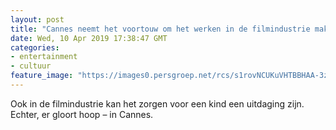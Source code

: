 ```yaml
---
layout: post
title: "Cannes neemt het voortouw om het werken in de filmindustrie makkelijker te maken voor ouders"
date: Wed, 10 Apr 2019 17:38:47 GMT
categories: 
- entertainment 
- cultuur 
feature_image: "https://images0.persgroep.net/rcs/s1rovNCUKuVHTBBHAA-3zXXse38/diocontent/145255916/_focus/0.49609375/0.45454545454545453/_fill/320/320?appId=93a17a8fd81db0de025c8abd1cca1279&quality=0.85"
---
```


Ook in de filmindustrie kan het zorgen voor een kind een uitdaging zijn. Echter, er gloort hoop – in Cannes.
